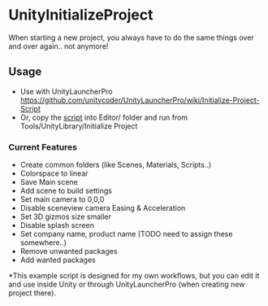 # UnityInitializeProject

When starting a new project, you always have to do the same things over and over again.. not anymore!


## Usage

- Use with UnityLauncherPro https://github.com/unitycoder/UnityLauncherPro/wiki/Initialize-Project-Script
- Or, copy the [script](https://github.com/unitycoder/UnityInitializeProject/blob/main/Assets/Editor/InitializeProject.cs) into Editor/ folder and run from Tools/UnityLibrary/Initialize Project


### Current Features

- Create common folders (like Scenes, Materials, Scripts..)
- Colorspace to linear
- Save Main scene
- Add scene to build settings
- Set main camera to 0,0,0
- Disable sceneview camera Easing & Acceleration
- Set 3D gizmos size smaller
- Disable splash screen
- Set company name, product name (TODO need to assign these somewhere..)
- Remove unwanted packages
- Add wanted packages

*This example script is designed for my own workflows, but you can edit it and use inside Unity or through UnityLauncherPro (when creating new project there).
